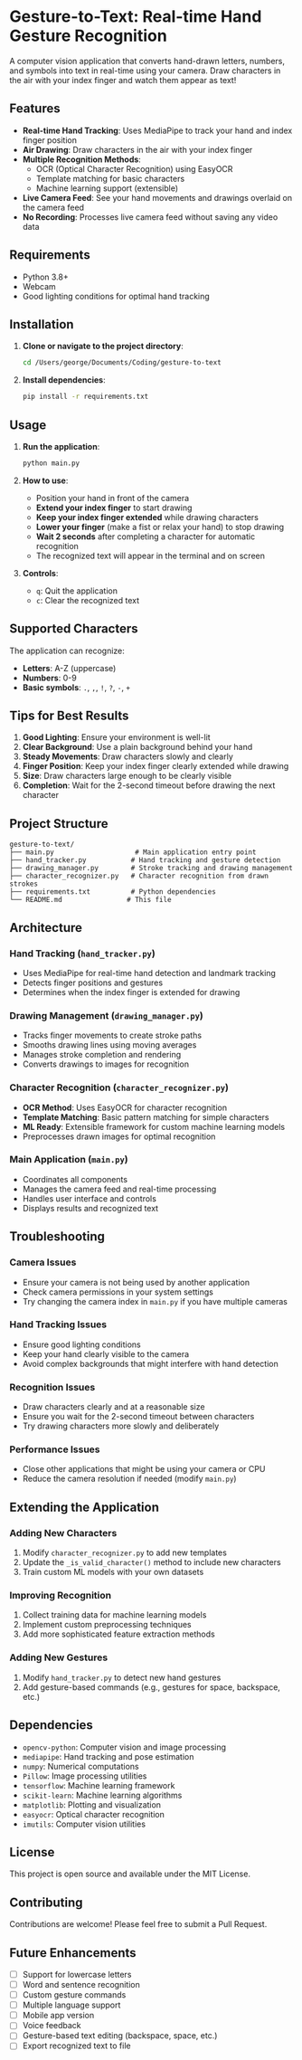 # Gesture-to-Text: Real-time Hand Gesture Recognition

A computer vision application that converts hand-drawn letters, numbers, and symbols into text in real-time using your camera. Draw characters in the air with your index finger and watch them appear as text!

## Features

- **Real-time Hand Tracking**: Uses MediaPipe to track your hand and index finger position
- **Air Drawing**: Draw characters in the air with your index finger
- **Multiple Recognition Methods**: 
  - OCR (Optical Character Recognition) using EasyOCR
  - Template matching for basic characters
  - Machine learning support (extensible)
- **Live Camera Feed**: See your hand movements and drawings overlaid on the camera feed
- **No Recording**: Processes live camera feed without saving any video data

## Requirements

- Python 3.8+
- Webcam
- Good lighting conditions for optimal hand tracking

## Installation

1. **Clone or navigate to the project directory**:
   ```bash
   cd /Users/george/Documents/Coding/gesture-to-text
   ```

2. **Install dependencies**:
   ```bash
   pip install -r requirements.txt
   ```

## Usage

1. **Run the application**:
   ```bash
   python main.py
   ```

2. **How to use**:
   - Position your hand in front of the camera
   - **Extend your index finger** to start drawing
   - **Keep your index finger extended** while drawing characters
   - **Lower your finger** (make a fist or relax your hand) to stop drawing
   - **Wait 2 seconds** after completing a character for automatic recognition
   - The recognized text will appear in the terminal and on screen

3. **Controls**:
   - `q`: Quit the application
   - `c`: Clear the recognized text

## Supported Characters

The application can recognize:
- **Letters**: A-Z (uppercase)
- **Numbers**: 0-9
- **Basic symbols**: `.`, `,`, `!`, `?`, `-`, `+`

## Tips for Best Results

1. **Good Lighting**: Ensure your environment is well-lit
2. **Clear Background**: Use a plain background behind your hand
3. **Steady Movements**: Draw characters slowly and clearly
4. **Finger Position**: Keep your index finger clearly extended while drawing
5. **Size**: Draw characters large enough to be clearly visible
6. **Completion**: Wait for the 2-second timeout before drawing the next character

## Project Structure

```
gesture-to-text/
├── main.py                    # Main application entry point
├── hand_tracker.py           # Hand tracking and gesture detection
├── drawing_manager.py        # Stroke tracking and drawing management
├── character_recognizer.py   # Character recognition from drawn strokes
├── requirements.txt          # Python dependencies
└── README.md                # This file
```

## Architecture

### Hand Tracking (`hand_tracker.py`)
- Uses MediaPipe for real-time hand detection and landmark tracking
- Detects finger positions and gestures
- Determines when the index finger is extended for drawing

### Drawing Management (`drawing_manager.py`)
- Tracks finger movements to create stroke paths
- Smooths drawing lines using moving averages
- Manages stroke completion and rendering
- Converts drawings to images for recognition

### Character Recognition (`character_recognizer.py`)
- **OCR Method**: Uses EasyOCR for character recognition
- **Template Matching**: Basic pattern matching for simple characters
- **ML Ready**: Extensible framework for custom machine learning models
- Preprocesses drawn images for optimal recognition

### Main Application (`main.py`)
- Coordinates all components
- Manages the camera feed and real-time processing
- Handles user interface and controls
- Displays results and recognized text

## Troubleshooting

### Camera Issues
- Ensure your camera is not being used by another application
- Check camera permissions in your system settings
- Try changing the camera index in `main.py` if you have multiple cameras

### Hand Tracking Issues
- Ensure good lighting conditions
- Keep your hand clearly visible to the camera
- Avoid complex backgrounds that might interfere with hand detection

### Recognition Issues
- Draw characters clearly and at a reasonable size
- Ensure you wait for the 2-second timeout between characters
- Try drawing characters more slowly and deliberately

### Performance Issues
- Close other applications that might be using your camera or CPU
- Reduce the camera resolution if needed (modify `main.py`)

## Extending the Application

### Adding New Characters
1. Modify `character_recognizer.py` to add new templates
2. Update the `_is_valid_character()` method to include new characters
3. Train custom ML models with your own datasets

### Improving Recognition
1. Collect training data for machine learning models
2. Implement custom preprocessing techniques
3. Add more sophisticated feature extraction methods

### Adding New Gestures
1. Modify `hand_tracker.py` to detect new hand gestures
2. Add gesture-based commands (e.g., gestures for space, backspace, etc.)

## Dependencies

- `opencv-python`: Computer vision and image processing
- `mediapipe`: Hand tracking and pose estimation
- `numpy`: Numerical computations
- `Pillow`: Image processing utilities
- `tensorflow`: Machine learning framework
- `scikit-learn`: Machine learning algorithms
- `matplotlib`: Plotting and visualization
- `easyocr`: Optical character recognition
- `imutils`: Computer vision utilities

## License

This project is open source and available under the MIT License.

## Contributing

Contributions are welcome! Please feel free to submit a Pull Request.

## Future Enhancements

- [ ] Support for lowercase letters
- [ ] Word and sentence recognition
- [ ] Custom gesture commands
- [ ] Multiple language support
- [ ] Mobile app version
- [ ] Voice feedback
- [ ] Gesture-based text editing (backspace, space, etc.)
- [ ] Export recognized text to file
